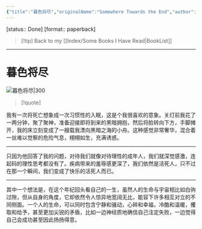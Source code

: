 ```yaml
---
{"title":"暮色将尽","originalName":"Somewhere Towards the End","author":"英 戴安娜·阿西尔","transAuthor":"曾嵘","publisher":"四川人民出版社","rating":8.1,"RelatedBooks":"闭经记,成为波伏瓦,一个女人的故事,桑塔格传,日日杂记,碎片,与父亲的奥德赛,看不见的女性,回忆苏珊·桑塔格,老妓抄","ISBN":9787220126437,"type":"ReadNote","link":"https://book.douban.com/subject/36020007","cover":"https://img2.doubanio.com/view/subject/l/public/s34281252.jpg","pages":240,"publishDate":"2022-7","EndDate":"2023-02-03","alias":null,"pageprogress":null,"banner_icon":"📖","banner":"https://img2.doubanio.com/view/subject/l/public/s34281252.jpg","dg-publish":true,"permalink":"/BookNotes/暮色将尽/","dgPassFrontmatter":true,"noteIcon":""}
---
```


[status:: Done]
[format:: paperback]

>[!tip] Back to my [[Index/Some Books I Have Read\|BookList]]

---
# 暮色将尽

![暮色将尽|300](https://img2.doubanio.com/view/subject/l/public/s34281252.jpg)

>[!quote]


我有一次将死亡想象成一次习惯性的入眠，这是个我很喜欢的意象。关灯前我花了一两分钟，聚了聚神，准备迎接即将到来的黑暗拥抱，然后将脸转向下方，手脚摊开，我的床立刻变成了一艘载我漂向黑暗之海的小舟。这种感觉非常奢华，混合着一丝难以觉察的危险气息，栩栩如生，充满诱惑。

---

只因为他回答了我的问题，对待我们就像对待理性的成年人，我们就深觉感激，连起码的理性思考都没有了。疾病带来的羞辱感更深了，我们依然是活死人，只不过在那一个瞬间，我们变成了快乐的活死人而已。

----
其中一个想法是，在这个年纪回头看自己的一生，虽然人的生命与宇宙相比如白驹过隙，但从自身的角度，它却依然令人惊异地宽阔无比，能容下许多相互对立的不同侧面。一个人的生命，可以同时包含宁静和骚动，心碎和幸福，冷酷和温暖，攫取和给予，甚至更加尖锐的矛盾，比如一边神经质地确信自己注定失败，一边觉得自己会成功甚至因此扬扬得意。

